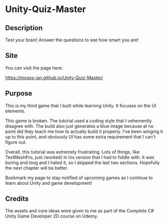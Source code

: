 # Unity-Quiz-Master

## Description

Test your brain! Answer the questions to see how smart you are!

## Site

You can visit the page here:

https://moses-ian.github.io/Unity-Quiz-Master/

## Purpose

This is my third game that I built while learning Unity. It focuses on the UI elements.

This game is broken. The tutorial used a coding style that I vehemently disagree with. The build also just generates a blue image because at no point did they teach me how to actually build it properly. I've been winging it up to this point, and obviously UI has some extra requirement that I can't figure out.

Overall, this tutorial was extremely frustrating. Lots of things, like TextMeshPro, just /worked/ in his version that I had to fiddle with. It was boring and long and I hated it, so I skipped the last two sections. Hopefully the next chapter will be better.

Bookmark my page to stay notified of upcoming games as I continue to learn about Unity and game development!

## Credits

The assets and core ideas were given to me as part of the Complete C# Unity Game Developer 2D course on Udemy.